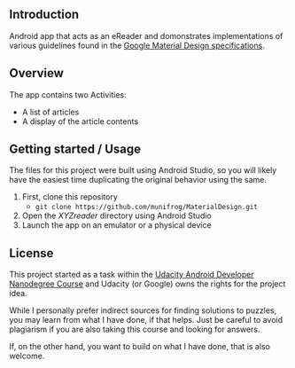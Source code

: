 ## Introduction

Android app that acts as an eReader and domonstrates implementations of various guidelines found
in the [Google Material Design specifications](https://material.io/design/introduction/#principles).

## Overview

The app contains two Activities:
 * A list of articles
 * A display of the article contents

## Getting started / Usage

The files for this project were built using Android Studio, so you will likely have the easiest
time duplicating the original behavior using the same.

1. First, clone this repository
   * `git clone https://github.com/munifrog/MaterialDesign.git`
1. Open the _XYZreader_ directory using Android Studio
1. Launch the app on an emulator or a physical device

## License

This project started as a task within the [Udacity Android Developer Nanodegree Course](https://www.udacity.com/course/android-developer-nanodegree-by-google--nd801)
and Udacity (or Google) owns the rights for the project idea.

While I personally prefer indirect sources for finding solutions to puzzles, you may learn from
what I have done, if that helps. Just be careful to avoid plagiarism if you are also taking this
course and looking for answers.

If, on the other hand, you want to build on what I have done, that is also welcome.

